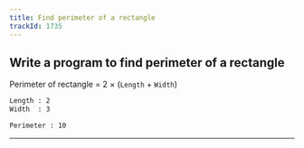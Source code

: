 ```yaml
---
title: Find perimeter of a rectangle
trackId: 1735
---
```


## Write a program to find perimeter of a rectangle

Perimeter of rectangle = 2 × (`Length` + `Width`)

```txt
Length : 2
Width  : 3

Perimeter : 10
```

---
